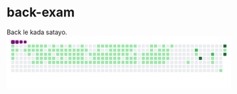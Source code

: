 # back-exam
Back le kada satayo.
![Snake gif](https://github.com/suyogdahal/suyogdahal/blob/main/output/github-contribution-grid-snake.gif) 

